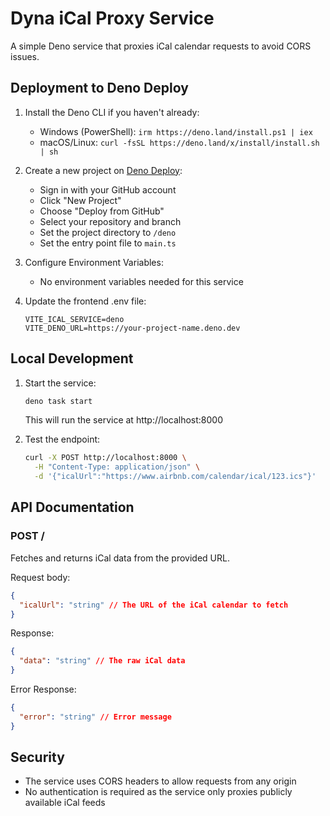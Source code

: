 # Dyna iCal Proxy Service

A simple Deno service that proxies iCal calendar requests to avoid CORS issues.

## Deployment to Deno Deploy

1. Install the Deno CLI if you haven't already:
   - Windows (PowerShell): `irm https://deno.land/install.ps1 | iex`
   - macOS/Linux: `curl -fsSL https://deno.land/x/install/install.sh | sh`

2. Create a new project on [Deno Deploy](https://dash.deno.com):
   - Sign in with your GitHub account
   - Click "New Project"
   - Choose "Deploy from GitHub"
   - Select your repository and branch
   - Set the project directory to `/deno`
   - Set the entry point file to `main.ts`

3. Configure Environment Variables:
   - No environment variables needed for this service

4. Update the frontend .env file:
   ```env
   VITE_ICAL_SERVICE=deno
   VITE_DENO_URL=https://your-project-name.deno.dev
   ```

## Local Development

1. Start the service:
   ```bash
   deno task start
   ```
   This will run the service at http://localhost:8000

2. Test the endpoint:
   ```bash
   curl -X POST http://localhost:8000 \
     -H "Content-Type: application/json" \
     -d '{"icalUrl":"https://www.airbnb.com/calendar/ical/123.ics"}'
   ```

## API Documentation

### POST /

Fetches and returns iCal data from the provided URL.

Request body:
```json
{
  "icalUrl": "string" // The URL of the iCal calendar to fetch
}
```

Response:
```json
{
  "data": "string" // The raw iCal data
}
```

Error Response:
```json
{
  "error": "string" // Error message
}
```

## Security

- The service uses CORS headers to allow requests from any origin
- No authentication is required as the service only proxies publicly available iCal feeds
